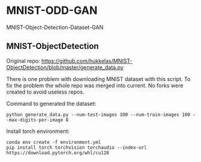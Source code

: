 # MNIST-ODD-GAN

MNIST-Object-Detection-Dataset-GAN

## MNIST-ObjectDetection

Original repo: https://github.com/hukkelas/MNIST-ObjectDetection/blob/master/generate_data.py

There is one problem with downloading MNIST dataset with this script. To fix the problem the whole repo was merged into current. No forks were created to avoid useless repos.

Command to generated the dataset:
```
python generate_data.py --num-test-images 100 --num-train-images 100 --max-digits-per-image 8
```

Install torch environment:
```
conda env create -f environment.yml
pip install torch torchvision torchaudio --index-url https://download.pytorch.org/whl/cu128
```


